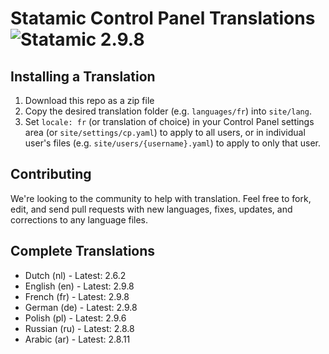 # Statamic Control Panel Translations ![Statamic 2.9.8](https://img.shields.io/badge/statamic-2.9.8-blue.svg?style=flat-square)

## Installing a Translation

1. Download this repo as a zip file
2. Copy the desired translation folder (e.g. `languages/fr`) into `site/lang`.
3. Set `locale: fr` (or translation of choice) in your Control Panel settings area (or `site/settings/cp.yaml`) to apply to all users, or in individual user's files (e.g. `site/users/{username}.yaml`) to apply to only that user.

## Contributing

We're looking to the community to help with translation. Feel free to fork, edit, and send pull requests with new languages, fixes, updates, and corrections to any language files.

## Complete Translations

- Dutch (nl) - Latest: 2.6.2
- English (en) - Latest: 2.9.8
- French (fr) - Latest: 2.9.8
- German (de) - Latest: 2.9.8
- Polish (pl) - Latest: 2.9.6
- Russian (ru) - Latest: 2.8.8
- Arabic (ar) - Latest: 2.8.11
